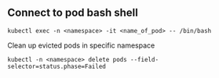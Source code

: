 ## Connect to pod bash shell
```
kubectl exec -n <namespace> -it <name_of_pod> -- /bin/bash
```

Clean up evicted pods in specific namespace
```
kubectl -n <namespace> delete pods --field-selector=status.phase=Failed
```
